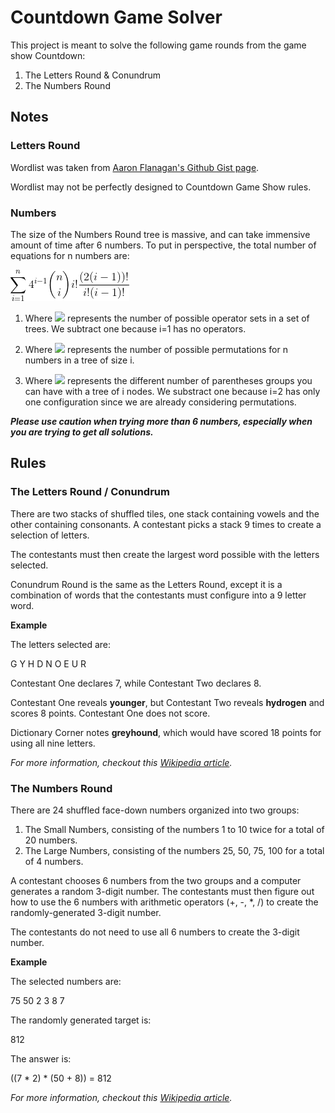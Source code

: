 # Countdown Game Solver
This project is meant to solve the following game rounds from the game show Countdown:

1. The Letters Round & Conundrum
2. The Numbers Round

## Notes
### Letters Round
Wordlist was taken from [Aaron Flanagan's Github Gist page](https://gist.github.com/AaronFlanagan20/d1c0a1c8a0a7d539e0ac).

Wordlist may not be perfectly designed to Countdown Game Show rules.

### Numbers

The size of the Numbers Round tree is massive, and can take immensive amount of time after 6 numbers. 
To put in perspective, the total number of equations for n numbers are:

<img src="img/equation.gif" alt="Number Tree Equation" style="float: center" />

1. Where <img src="https://render.githubusercontent.com/render/math?math=4^{i-1}"> represents the 
number of possible operator sets in a set of trees. We subtract one because i=1 has no operators.

2. Where <img src="https://render.githubusercontent.com/render/math?math={n \choose i} * i!"> represents the number of possible permutations for n numbers in a tree of size i.

3. Where <img src="https://render.githubusercontent.com/render/math?math=\frac{(2(i-1)!)}{(i-1)!i!}"> represents the 
different number of parentheses groups you can have with a tree of i nodes. We substract one because i=2 has only one 
configuration since we are already considering permutations.

***Please use caution when trying more than 6 numbers, especially when you are trying to get all solutions.***

## Rules
### The Letters Round / Conundrum
There are two stacks of shuffled tiles, one stack containing vowels and the other containing consonants.
A contestant picks a stack 9 times to create a selection of letters. 

The contestants must then create the largest word possible
with the letters selected.

Conundrum Round is the same as the Letters Round, 
except it is a combination of words that the contestants must configure into a 9 letter word.

**Example**

The letters selected are:

G Y H D N O E U R

Contestant One declares 7, while Contestant Two declares 8.

Contestant One reveals **younger**, but Contestant Two reveals **hydrogen** and scores 8 points. Contestant One does not score.

Dictionary Corner notes **greyhound**, which would have scored 18 points for using all nine letters.

*For more information, checkout this [Wikipedia article](https://en.wikipedia.org/wiki/Countdown_(game_show)#Letters_round).*

### The Numbers Round
There are 24 shuffled face-down numbers organized into two groups:

1. The Small Numbers, consisting of the numbers 1 to 10 twice for a total of 20 numbers.
2. The Large Numbers, consisting of the numbers 25, 50, 75, 100 for a total of 4 numbers.

A contestant chooses 6 numbers from the two groups and a computer generates a random 3-digit number.
The contestants must then figure out how to use the 6 numbers with arithmetic operators (+, -, *, /) to 
create the randomly-generated 3-digit number.

The contestants do not need to use all 6 numbers to create the 3-digit number.

**Example**

The selected numbers are:

75 50 2 3 8 7

The randomly generated target is:

812

The answer is:

((7 * 2) * (50 + 8)) = 812

*For more information, checkout this [Wikipedia article](https://en.wikipedia.org/wiki/Countdown_(game_show)#Numbers_round).*